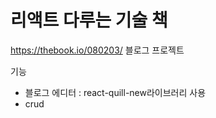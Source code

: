 # 리액트 다루는 기술 책 
https://thebook.io/080203/
블로그 프로젝트

기능
- 블로그 에디터 : react-quill-new라이브러리 사용
- crud 
